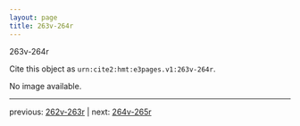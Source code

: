 ```yaml
---
layout: page
title: 263v-264r
---
```


263v-264r

Cite this object as `urn:cite2:hmt:e3pages.v1:263v-264r`.

No image available. 



---

previous: [262v-263r](../262v-263r/) | next: [264v-265r](../264v-265r/)